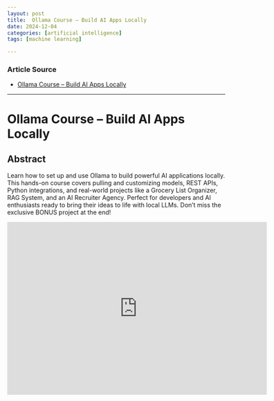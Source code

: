 ```yaml
---
layout: post
title:  Ollama Course – Build AI Apps Locally
date: 2024-12-04
categories: [artificial intelligence]
tags: [machine learning]

---
```


### Article Source


* [Ollama Course – Build AI Apps Locally](https://www.youtube.com/watch?v=GWB9ApTPTv4)

---


# Ollama Course – Build AI Apps Locally

## Abstract
Learn how to set up and use Ollama to build powerful AI applications locally. This hands-on course covers pulling and customizing models, REST APIs, Python integrations, and real-world projects like a Grocery List Organizer, RAG System, and an AI Recruiter Agency. Perfect for developers and AI enthusiasts ready to bring their ideas to life with local LLMs. Don’t miss the exclusive BONUS project at the end!

<iframe width="600" height="400" src="https://www.youtube.com/embed/GWB9ApTPTv4?si=5zrpwZ9CMhWbyNyb" title="YouTube video player" frameborder="0" allow="accelerometer; autoplay; clipboard-write; encrypted-media; gyroscope; picture-in-picture; web-share" referrerpolicy="strict-origin-when-cross-origin" allowfullscreen></iframe>